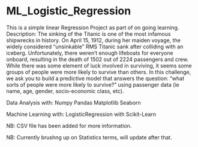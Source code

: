 # ML_Logistic_Regression

This is a simple linear Regression Project as part of on going learning.
Description: The sinking of the Titanic is one of the most infamous shipwrecks in history.
On April 15, 1912, during her maiden voyage, the widely considered “unsinkable” RMS 
Titanic sank after colliding with an iceberg. Unfortunately, there weren’t enough 
lifeboats for everyone onboard, resulting in the death of 1502 out of 2224 passengers and crew.
While there was some element of luck involved in surviving, it seems some groups of people were more likely to survive than others.
In this challenge, we ask you to build a predictive model that answers the question: 
“what sorts of people were more likely to survive?” using passenger data (ie name, age, gender, socio-economic class, etc).

Data Analysis with: Numpy Pandas Matplotlib Seaborn

Machine Learning with: LogisticRegression with Scikit-Learn

NB: CSV file has been added for more information.

NB: Currently brushng up on Statistics terms, will update after that.

